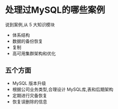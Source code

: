# 处理过MySQL的哪些案例

说到案例,从 5 大知识模块

- 体系结构
- 数据的备份恢复
- 复制
- 高可用集群架构和优化

## 五个方面

- MySQL 版本升级
- 根据公司业务类型,合理设计 MySQL库,表和后期架构
- 定期进行灾备恢复
- 恢复误删除的信息

## 